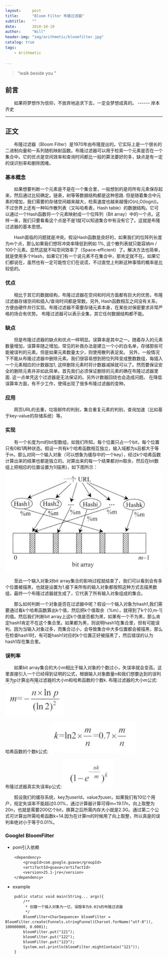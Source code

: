 ```yaml
---
layout:     post
title:      "Bloom Filter 布隆过滤器"
subtitle:   ""
date:       2018-10-10
author:     "Will"
header-img: "img/arithmetic/bloomfilter.jpg"
catalog: true
tags:
    - Arithmetic
    
---
```


> “walk beside you ”

## 前言

　　如果将梦想作为信仰，不放弃地追求下去，一定会梦想成真的。
                                ------  岸本齐史

---

## 正文

　　布隆过滤器（Bloom Filter）是1970年由布隆提出的。它实际上是一个很长的二进制向量和一系列随机映射函数。布隆过滤器可以用于检索一个元素是否在一个集合中。它的优点是空间效率和查询时间都比一般的算法要好的多，缺点是有一定的误识别率和删除困难。

### 基本概念

　　如果想要判断一个元素是不是在一个集合里，一般想到的是将所有元素保存起来，然后通过比较确定。链表，树等等数据结构都是这种思路. 但是随着集合中元素的增加，我们需要的存储空间越来越大，检索速度也越来越慢(O(n),O(logn))。不过世界上还有一种叫作散列表（又叫哈希表，Hash table）的数据结构。它可以通过一个Hash函数将一个元素映射成一个位阵列（Bit array）中的一个点。这样一来，我们只要看看这个点是不是1就可以知道集合中有没有它了。这就是布隆过滤器的基本思想。

　　Hash面临的问题就是冲突。假设Hash函数是良好的，如果我们的位阵列长度为m个点，那么如果我们想将冲突率降低到例如 1%, 这个散列表就只能容纳m / 100个元素。显然这就不叫空间效率了（Space-efficient）了。解决方法也简单，就是使用多个Hash，如果它们有一个说元素不在集合中，那肯定就不在。如果它们都说在，虽然也有一定可能性它们在说谎，不过直觉上判断这种事情的概率是比较低的。

### 优点

　　相比于其它的数据结构，布隆过滤器在空间和时间方面都有巨大的优势。布隆过滤器存储空间和插入/查询时间都是常数。另外, Hash函数相互之间没有关系，方便由硬件并行实现。布隆过滤器不需要存储元素本身，在某些对保密要求非常严格的场合有优势。
布隆过滤器可以表示全集，其它任何数据结构都不能。

### 缺点

　　但是布隆过滤器的缺点和优点一样明显。误算率是其中之一。随着存入的元素数量增加，误算率随之增加。常见的补救办法是建立一个小的白名单，存储那些可能被误判的元素。但是如果元素数量太少，则使用散列表足矣。
另外，一般情况下不能从布隆过滤器中删除元素。我们很容易想到把位列阵变成整数数组，每插入一个元素相应的计数器加1, 这样删除元素时将计数器减掉就可以了。然而要保证安全的删除元素并非如此简单。首先我们必须保证删除的元素的确在布隆过滤器里面. 这一点单凭这个过滤器是无法保证的。另外计数器回绕也会造成问题。
在降低误算率方面，有不少工作，使得出现了很多布隆过滤器的变种。

### 应用

　　网页URL的去重，垃圾邮件的判别，集合重复元素的判别，查询加速（比如基于key-value的存储系统）等。

### 实现

　　有一个长度为m的bit型数组，如我们所知，每个位置只占一个bit，每个位置只有0和1两种状态。假设一共有k个哈希函数相互独立，输入域都为s且都大于等于m，那么对同一个输入对象（可以想象为缓存中的一个key），经过k个哈希函数计算出来的结果也都是独立的。对算出来的每一个结果都对m取余，然后在bit数组上把相应的位置设置为1(描黑)，如下图所示：
    ![Bloom Filter](/img/arithmetic/bloomfilter-01.png)

　　至此一个输入对象对bit array集合的影响过程就结束了，我们可以看到会有多个位置被描黑，也就是设置为1.接下来所有的输入对象都按照这种方式去描黑数组，最终一个布隆过滤器就生成了，它代表了所有输入对象组成的集合。

　　那么如何判断一个对象是否在过滤器中呢？假设一个输入对象为hash1,我们需要通过看k个哈希函数算出k个值，然后把k个值取余（%m），就得到了k个[0,m-1]的值。然后我们判断bit array上这k个值是否都为黑，如果有一个不为黑，那么肯定hash1肯定不在这个集合里。如果都为黑，则说明hash1在集合里，但有可能误判。因为当输入对象过多，而集合过小，会导致集合中大多位置都会被描黑，那么在检查hash1时，有可能hash1对应的k个位置正好被描黑了，然后错误的认为hash1存在集合里。

### 误判率

　　如果bit array集合的大小m相比于输入对象的个数过小，失误率就会变高。这里直接引入一个已经得到证明的公式，根据输入对象数量n和我们想要达到的误判率为p计算出布隆过滤器的大小m和哈希函数的个数k.
布隆过滤器的大小m公式:
    ![Bloom Filter](/img/arithmetic/bloomfilter-02.png)

哈希函数的个数k公式:
    ![Bloom Filter](/img/arithmetic/bloomfilter-03.png)

布隆过滤器真实失误率p公式:
    ![Bloom Filter](/img/arithmetic/bloomfilter-04.png)

　　假设我们的缓存系统，key为userId，value为user。如果我们有10亿个用户，规定失误率不能超过0.01%，通过计算器计算可得m=19.17n，向上取整为20n，也就是需要200亿个bit，换算之后所需内存大小就是2.3G。通过第二个公式可计算出所需哈希函数k=14.因为在计算m的时候用了向上取整，所以真是的误判率绝对小于等于0.01%。

### Googlel BloomFilter

* pom引入依赖

```
    <dependency>
        <groupId>com.google.guava</groupId>
        <artifactId>guava</artifactId>
        <version>25.1-jre</version>
    </dependency>
```

* example

```
    public static void main(String... args){
        /**
         * 创建一个插入对象为一亿，误报率为0.01%的布隆过滤器
         */
        BloomFilter<CharSequence> bloomFilter = BloomFilter.create(Funnels.stringFunnel(Charset.forName("utf-8")), 100000000, 0.0001);
        bloomFilter.put("121");
        bloomFilter.put("122");
        bloomFilter.put("123");
        System.out.println(bloomFilter.mightContain("121"));
    }
```
